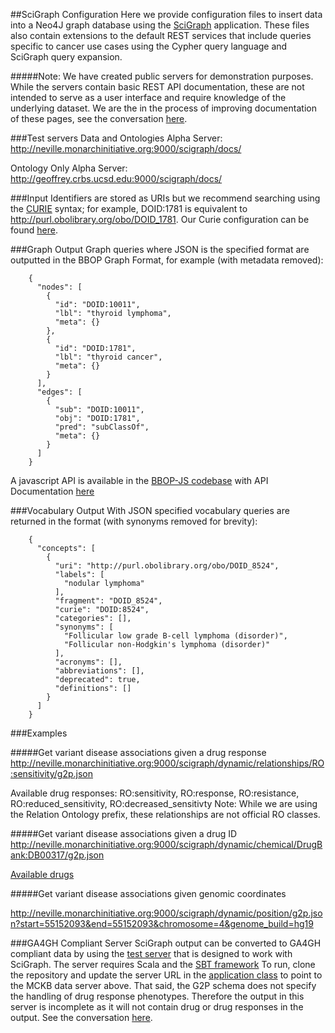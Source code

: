 ##SciGraph Configuration
Here we provide configuration files to insert data into a Neo4J graph database using the [SciGraph](https://github.com/SciGraph/SciGraph) application.  These files also contain extensions to the default REST services that include queries specific to cancer use cases using the Cypher query language and SciGraph query expansion.

#####Note: We have created public servers for demonstration purposes.  While the servers contain basic REST API documentation, these are not intended to serve as a user interface and require knowledge of the underlying dataset.  We are the in the process of improving documentation of these pages, see the conversation [here](https://github.com/SciGraph/SciGraph/issues/93).

###Test servers
Data and Ontologies Alpha Server: http://neville.monarchinitiative.org:9000/scigraph/docs/

Ontology Only Alpha Server: http://geoffrey.crbs.ucsd.edu:9000/scigraph/docs/

###Input
Identifiers are stored as URIs but we recommend searching using the [CURIE](http://www.w3.org/TR/curie/) syntax; for example, DOID:1781 is equivalent to http://purl.obolibrary.org/obo/DOID_1781.  Our Curie configuration can be found [here](https://github.com/monarch-initiative/dipper/blob/master/dipper/curie_map.yaml).

###Graph Output
Graph queries where JSON is the specified format are outputted in the BBOP Graph Format, for example (with metadata removed):

        {
          "nodes": [
            {
              "id": "DOID:10011",
              "lbl": "thyroid lymphoma",
              "meta": {}
            },
            {
              "id": "DOID:1781",
              "lbl": "thyroid cancer",
              "meta": {}
            }
          ],
          "edges": [
            {
              "sub": "DOID:10011",
              "obj": "DOID:1781",
              "pred": "subClassOf",
              "meta": {}
            }
          ]
        }

A javascript API is available in the [BBOP-JS codebase](https://github.com/berkeleybop/bbop-js/) with API Documentation [here](http://berkeleybop.github.io/bbop-js/docs/files/model-js.html#bbop.model.graph)

###Vocabulary Output
With JSON specified vocabulary queries are returned in the format (with synonyms removed for brevity):

        {
          "concepts": [
            {
              "uri": "http://purl.obolibrary.org/obo/DOID_8524",
              "labels": [
                "nodular lymphoma"
              ],
              "fragment": "DOID_8524",
              "curie": "DOID:8524",
              "categories": [],
              "synonyms": [
                "Follicular low grade B-cell lymphoma (disorder)",
                "Follicular non-Hodgkin's lymphoma (disorder)"
              ],
              "acronyms": [],
              "abbreviations": [],
              "deprecated": true,
              "definitions": []
            }
          ]
        }
        
###Examples

#####Get variant disease associations given a drug response
http://neville.monarchinitiative.org:9000/scigraph/dynamic/relationships/RO:sensitivity/g2p.json

Available drug responses: RO:sensitivity, RO:response, RO:resistance, RO:reduced_sensitivity, RO:decreased_sensitivty
Note: While we are using the Relation Ontology prefix, these relationships are not official RO classes.

#####Get variant disease associations given a drug ID
http://neville.monarchinitiative.org:9000/scigraph/dynamic/chemical/DrugBank:DB00317/g2p.json

[Available drugs](https://github.com/monarch-initiative/mckb/blob/master/resources/mappings/drug-map.tsv)

#####Get variant disease associations given genomic coordinates

http://neville.monarchinitiative.org:9000/scigraph/dynamic/position/g2p.json?start=55152093&end=55152093&chromosome=4&genome_build=hg19


###GA4GH Compliant Server
SciGraph output can be converted to GA4GH compliant data by using the [test server](https://github.com/monarch-initiative/ga4gh-server) that is designed to work with SciGraph.  The server requires Scala and the [SBT framework](http://www.scala-sbt.org/0.13/tutorial/Manual-Installation.html)  To run, clone the repository and update the server URL in the [application class](https://github.com/monarch-initiative/ga4gh-server/blob/master/app/controllers/Application.scala) to point to the MCKB data server above.  That said, the G2P schema does not specify the handling of drug response phenotypes.  Therefore the output in this server is incomplete as it will not contain drug or drug responses in the output.  See the conversation [here](https://github.com/ga4gh/schemas/pull/298).
